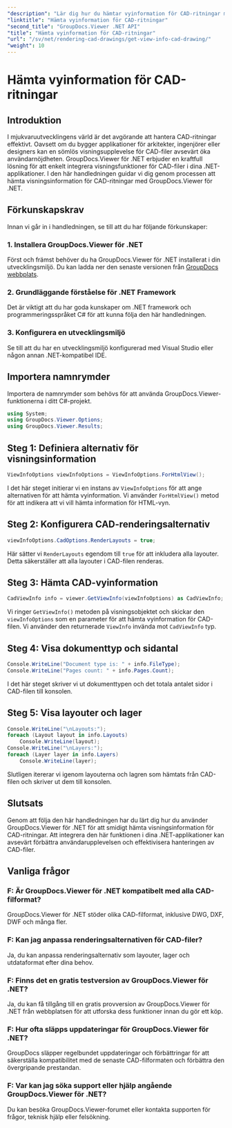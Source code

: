 ```yaml
---
"description": "Lär dig hur du hämtar vyinformation för CAD-ritningar med GroupDocs.Viewer för .NET. Förbättra dina .NET-applikationer med sömlös CAD-filhantering."
"linktitle": "Hämta vyinformation för CAD-ritningar"
"second_title": "GroupDocs.Viewer .NET API"
"title": "Hämta vyinformation för CAD-ritningar"
"url": "/sv/net/rendering-cad-drawings/get-view-info-cad-drawing/"
"weight": 10
---
```


# Hämta vyinformation för CAD-ritningar

## Introduktion
I mjukvaruutvecklingens värld är det avgörande att hantera CAD-ritningar effektivt. Oavsett om du bygger applikationer för arkitekter, ingenjörer eller designers kan en sömlös visningsupplevelse för CAD-filer avsevärt öka användarnöjdheten. GroupDocs.Viewer för .NET erbjuder en kraftfull lösning för att enkelt integrera visningsfunktioner för CAD-filer i dina .NET-applikationer. I den här handledningen guidar vi dig genom processen att hämta visningsinformation för CAD-ritningar med GroupDocs.Viewer för .NET.
## Förkunskapskrav
Innan vi går in i handledningen, se till att du har följande förkunskaper:
### 1. Installera GroupDocs.Viewer för .NET
Först och främst behöver du ha GroupDocs.Viewer för .NET installerat i din utvecklingsmiljö. Du kan ladda ner den senaste versionen från [GroupDocs webbplats](https://releases.groupdocs.com/viewer/net/).
### 2. Grundläggande förståelse för .NET Framework
Det är viktigt att du har goda kunskaper om .NET framework och programmeringsspråket C# för att kunna följa den här handledningen.
### 3. Konfigurera en utvecklingsmiljö
Se till att du har en utvecklingsmiljö konfigurerad med Visual Studio eller någon annan .NET-kompatibel IDE.

## Importera namnrymder
Importera de namnrymder som behövs för att använda GroupDocs.Viewer-funktionerna i ditt C#-projekt.

```csharp
using System;
using GroupDocs.Viewer.Options;
using GroupDocs.Viewer.Results;
```

## Steg 1: Definiera alternativ för visningsinformation
```csharp
ViewInfoOptions viewInfoOptions = ViewInfoOptions.ForHtmlView();
```
I det här steget initierar vi en instans av `ViewInfoOptions` för att ange alternativen för att hämta vyinformation. Vi använder `ForHtmlView()` metod för att indikera att vi vill hämta information för HTML-vyn.
## Steg 2: Konfigurera CAD-renderingsalternativ
```csharp
viewInfoOptions.CadOptions.RenderLayouts = true;
```
Här sätter vi `RenderLayouts` egendom till `true` för att inkludera alla layouter. Detta säkerställer att alla layouter i CAD-filen renderas.
## Steg 3: Hämta CAD-vyinformation
```csharp
CadViewInfo info = viewer.GetViewInfo(viewInfoOptions) as CadViewInfo;
```
Vi ringer `GetViewInfo()` metoden på visningsobjektet och skickar den `viewInfoOptions` som en parameter för att hämta vyinformation för CAD-filen. Vi använder den returnerade `ViewInfo` invända mot `CadViewInfo` typ.
## Steg 4: Visa dokumenttyp och sidantal
```csharp
Console.WriteLine("Document type is: " + info.FileType);
Console.WriteLine("Pages count: " + info.Pages.Count);
```
I det här steget skriver vi ut dokumenttypen och det totala antalet sidor i CAD-filen till konsolen.
## Steg 5: Visa layouter och lager
```csharp
Console.WriteLine("\nLayouts:");
foreach (Layout layout in info.Layouts)
    Console.WriteLine(layout);
Console.WriteLine("\nLayers:");
foreach (Layer layer in info.Layers)
    Console.WriteLine(layer);
```
Slutligen itererar vi igenom layouterna och lagren som hämtats från CAD-filen och skriver ut dem till konsolen.

## Slutsats
Genom att följa den här handledningen har du lärt dig hur du använder GroupDocs.Viewer för .NET för att smidigt hämta visningsinformation för CAD-ritningar. Att integrera den här funktionen i dina .NET-applikationer kan avsevärt förbättra användarupplevelsen och effektivisera hanteringen av CAD-filer.
## Vanliga frågor
### F: Är GroupDocs.Viewer för .NET kompatibelt med alla CAD-filformat?
GroupDocs.Viewer för .NET stöder olika CAD-filformat, inklusive DWG, DXF, DWF och många fler.
### F: Kan jag anpassa renderingsalternativen för CAD-filer?
Ja, du kan anpassa renderingsalternativ som layouter, lager och utdataformat efter dina behov.
### F: Finns det en gratis testversion av GroupDocs.Viewer för .NET?
Ja, du kan få tillgång till en gratis provversion av GroupDocs.Viewer för .NET från webbplatsen för att utforska dess funktioner innan du gör ett köp.
### F: Hur ofta släpps uppdateringar för GroupDocs.Viewer för .NET?
GroupDocs släpper regelbundet uppdateringar och förbättringar för att säkerställa kompatibilitet med de senaste CAD-filformaten och förbättra den övergripande prestandan.
### F: Var kan jag söka support eller hjälp angående GroupDocs.Viewer för .NET?
Du kan besöka GroupDocs.Viewer-forumet eller kontakta supporten för frågor, teknisk hjälp eller felsökning.